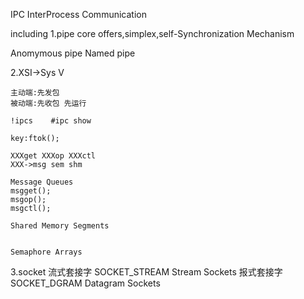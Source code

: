 IPC
InterProcess Communication

including
1.pipe
core offers,simplex,self-Synchronization Mechanism

Anomymous pipe
Named pipe

2.XSI->Sys V

    主动端:先发包
    被动端:先收包 先运行

    !ipcs    #ipc show
    
    key:ftok();

    XXXget XXXop XXXctl
    XXX->msg sem shm

    Message Queues
    msgget();
    msgop();
    msgctl();

    Shared Memory Segments


    Semaphore Arrays


3.socket
    流式套接字 SOCKET_STREAM Stream Sockets
    报式套接字 SOCKET_DGRAM Datagram Sockets
